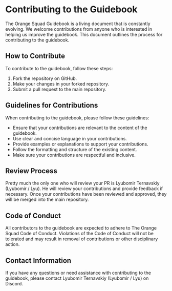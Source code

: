 # Contributing to the Guidebook

The Orange Squad Guidebook is a living document that is constantly evolving. We welcome contributions from anyone who is interested in helping us improve the guidebook. This document outlines the process for contributing to the guidebook.

## How to Contribute

To contribute to the guidebook, follow these steps:

1. Fork the repository on GitHub.
2. Make your changes in your forked repository.
3. Submit a pull request to the main repository.

## Guidelines for Contributions

When contributing to the guidebook, please follow these guidelines:

- Ensure that your contributions are relevant to the content of the guidebook.
- Use clear and concise language in your contributions.
- Provide examples or explanations to support your contributions.
- Follow the formatting and structure of the existing content.
- Make sure your contributions are respectful and inclusive.

## Review Process

Pretty much the only one who will review your PR is Lyubomir Ternavskiy (Lyubomir / Lyu). He will review your contributions and provide feedback if necessary. Once your contributions have been reviewed and approved, they will be merged into the main repository.

## Code of Conduct

All contributors to the guidebook are expected to adhere to The Orange Squad Code of Conduct. Violations of the Code of Conduct will not be tolerated and may result in removal of contributions or other disciplinary action.

## Contact Information

If you have any questions or need assistance with contributing to the guidebook, please contact Lyubomir Ternavskiy (Lyubomir / Lyu) on Discord.